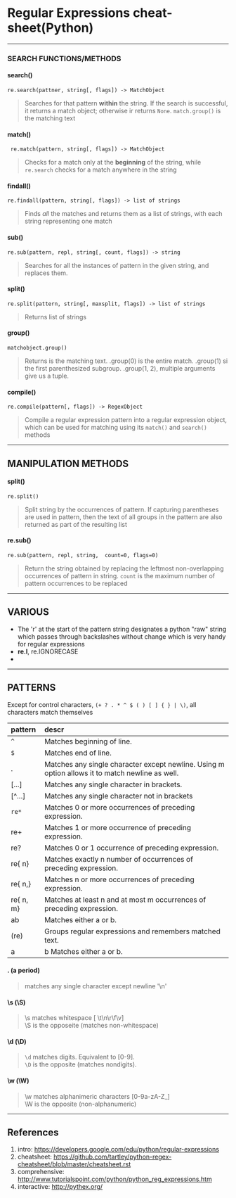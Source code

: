 
# Regular Expressions cheat-sheet(Python)

---


### SEARCH FUNCTIONS/METHODS

#### search()
`re.search(pattner, string[, flags]) -> MatchObject`  
>Searches for that pattern **within** the string. If the search is successful, it returns a match object; otherwise ir returns `None`.  `match.group()` is the matching text

#### match()
` re.match(pattern, string[, flags]) -> MatchObject`  
>Checks for a match only at the **beginning** of the string, while `re.search` checks for a match anywhere in the string

#### findall()
 `re.findall(pattern, string[, flags]) -> list of strings`  
>Finds *all* the matches and returns them as a list of strings, with each string representing one match
 
#### sub()
`re.sub(pattern, repl, string[, count, flags]) -> string`  
>Searches for all the instances of pattern in the given string, and replaces them.

#### split()
`re.split(pattern, string[, maxsplit, flags]) -> list of strings`
>Returns list of strings

#### group()
`matchobject.group()`  
>Returns is the matching text. .group(0) is the entire match. .group(1) si the first parenthesized subgroup. .group(1, 2), multiple arguments give us a tuple.

#### compile()
`re.compile(pattern[, flags]) -> RegexObject  `
>Compile a regular expression pattern into a regular expression object, which can be used for matching using its `match()` and `search()` methods

---


## MANIPULATION METHODS

#### split()
`re.split()`
>Split string by the occurrences of pattern. If capturing parentheses are used in pattern, then the text of all groups in the pattern are also returned as part of the resulting list

#### re.sub()
`re.sub(pattern, repl, string,  count=0, flags=0)`
>Return the string obtained by replacing the leftmost non-overlapping occurrences of pattern in string. `count` is the maximum number of pattern occurrences to be replaced

---


## VARIOUS
- The 'r' at the start of the pattern string designates a python "raw" string which passes through backslashes without change which is very handy for regular expressions
- **re.I**,   re.IGNORECASE
- 


---


## PATTERNS  
Except for control characters, `(+ ? . * ^ $ ( ) [ ] { } | \)`, all characters match themselves

|pattern   |descr   |
|:---|:---|
|`^`	|Matches beginning of line.|
|`$`	|Matches end of line.|
|.	|Matches any single character except newline. Using m option allows it to match newline as well.|
|[...]	|Matches any single character in brackets.|
|[^...]	|Matches any single character not in brackets|
|`re*`	|Matches 0 or more occurrences of preceding expression.|
| re+	|Matches 1 or more occurrence of preceding expression.|
|re?	|Matches 0 or 1 occurrence of preceding expression.|
|re{ n}	|Matches exactly n number of occurrences of preceding expression.|
|re{ n,}	|Matches n or more occurrences of preceding expression.|
|re{ n, m}	|Matches at least n and at most m occurrences of preceding expression.|
|ab	|Matches either a or b.|
|(re)	|Groups regular expressions and remembers matched text.|
a|b	Matches either a or b.

#### . (a period)
> matches any single character except newline '\n'

#### \s  (\S)
> \s matches whitespace [ \t\n\r\f\v]  
> \S is the opposeite (matches non-whitespace)

#### \d    (\D)
> `\d` matches digits. Equivalent to [0-9].  
> `\D` is the opposite (matches nondigits).

#### \w (\W)
> \w matches alphanimeric characters [0-9a-zA-Z_]  
> \W is the opposite (non-alphanumeric)


---


## References
1. intro: https://developers.google.com/edu/python/regular-expressions 
2. cheatsheet: https://github.com/tartley/python-regex-cheatsheet/blob/master/cheatsheet.rst
3. comprehensive: http://www.tutorialspoint.com/python/python_reg_expressions.htm
4. interactive: http://pythex.org/
